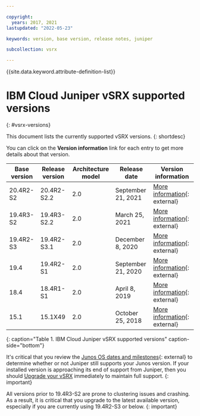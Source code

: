 ```yaml
---

copyright:
  years: 2017, 2021
lastupdated: "2022-05-23"

keywords: version, base version, release notes, juniper

subcollection: vsrx

---
```


{{site.data.keyword.attribute-definition-list}}

# IBM Cloud Juniper vSRX supported versions
{: #vsrx-versions}

This document lists the currently supported vSRX versions.
{: shortdesc}

You can click on the **Version information** link for each entry to get more details about that version.

| Base version | Release version | Architecture model | Release date | Version information |
| --- | --- | --- | --- | --- |
| 20.4R2-S2 | 20.4R2-S2.2 | 2.0 | September 21, 2021 | [More information](https://kb.juniper.net/InfoCenter/index?page=content&id=TSB18161){: external} |
| 19.4R3-S2 | 19.4R3-S2.2 | 2.0 | March 25, 2021 | [More information](https://kb.juniper.net/InfoCenter/index?page=content&id=TSB17993){: external} |
| 19.4R2-S3 | 19.4R2-S3.1 | 2.0 | December 8, 2020 | [More information](https://kb.juniper.net/InfoCenter/index?page=content&id=TSB17918){: external} |
| 19.4 | 19.4R2-S1 | 2.0 | September 21, 2020 | [More information](https://kb.juniper.net/InfoCenter/index?page=content&id=TSB17827&actp=METADATA){: external} |
| 18.4 | 18.4R1-S1 | 2.0 | April 8, 2019 | [More information](https://kb.juniper.net/InfoCenter/index?page=content&id=TSB17520&actp=METADATA){: external} |
| 15.1 | 15.1X49 | 2.0 | October 25, 2018 | [More information](https://www.juniper.net/documentation/en_US/junos/information-products/topic-collections/release-notes/15.1x49-d120/junos-release-notes-15.1X49-D120.pdf){: external} |
{: caption="Table 1. IBM Cloud Juniper vSRX supported versions" caption-side="bottom"}

It's critical that you review the [Junos OS dates and milestones](https://support.juniper.net/support/eol/software/junos/){: external} to determine whether or not Juniper still supports your Junos version. If your installed version is approaching its end of support from Juniper, then you should [Upgrade your vSRX](/docs/vsrx?topic=vsrx-upgrading-the-vsrx) immediately to maintain full support.
{: important}

All versions prior to 19.4R3-S2 are prone to clustering issues and crashing. As a result, it is critical that you upgrade to the latest available version, especially if you are currently using 19.4R2-S3 or below.
{: important}


